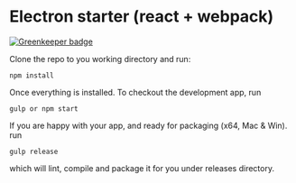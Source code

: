 # Electron starter (react + webpack)

[![Greenkeeper badge](https://badges.greenkeeper.io/jeremyrajan/electron-starter.svg)](https://greenkeeper.io/)

Clone the repo to you working directory and run:

```
npm install
```

Once everything is installed. To checkout the development app, run

```
gulp or npm start
```

If you are happy with your app, and ready for packaging (x64, Mac & Win). run

```
gulp release
```

which will lint, compile and package it for you under releases directory.